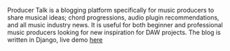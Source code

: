 Producer Talk is a blogging platform specifically for music producers to share musical ideas; chord progressions, audio plugin recommendations, and all music industry news. It is useful for both beginner and professional music producers looking for new inspiration for DAW projects. The blog is written in Django, live demo [here](https://producer-talk.herokuapp.com/)